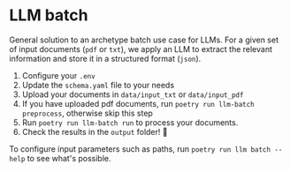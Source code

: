 # LLM batch

General solution to an archetype batch use case for LLMs.
For a given set of input documents (`pdf` or `txt`), we apply an LLM to extract the relevant information and store it in a structured format (`json`).

1. Configure your `.env`
2. Update the `schema.yaml` file to your needs
3. Upload your documents in `data/input_txt` or `data/input_pdf`
4. If you have uploaded pdf documents, run `poetry run llm-batch preprocess`, otherwise skip this step
5. Run `poetry run llm-batch run` to process your documents. 
6. Check the results in the `output` folder! 🎉 

To configure input parameters such as paths, run `poetry run llm batch --help` to see what's possible.
